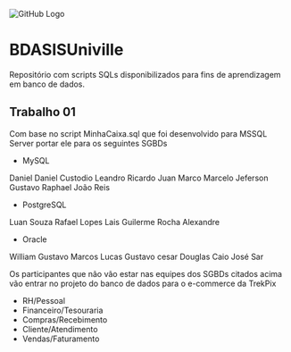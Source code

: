 ![GitHub Logo](https://github.com/BDASISUniville/Trabalhos/blob/master/logounivillesis.jpg)

# BDASISUniville

Repositório com scripts SQLs disponibilizados para fins de aprendizagem em banco de dados.

## Trabalho 01

Com base no script MinhaCaixa.sql que foi desenvolvido para MSSQL Server portar ele para os seguintes SGBDs
* MySQL

Daniel
Daniel Custodio
Leandro
Ricardo
Juan
Marco
Marcelo
Jeferson
Gustavo Raphael
João Reis

* PostgreSQL

Luan Souza
Rafael Lopes
Lais
Guilerme Rocha
Alexandre

* Oracle

William
Gustavo
Marcos
Lucas
Gustavo cesar
Douglas
Caio
José Sar

Os participantes que não vão estar nas equipes dos SGBDs citados acima vão entrar no projeto do banco de dados para o e-commerce da TrekPix
* RH/Pessoal
* Financeiro/Tesouraria
* Compras/Recebimento
* Cliente/Atendimento
* Vendas/Faturamento